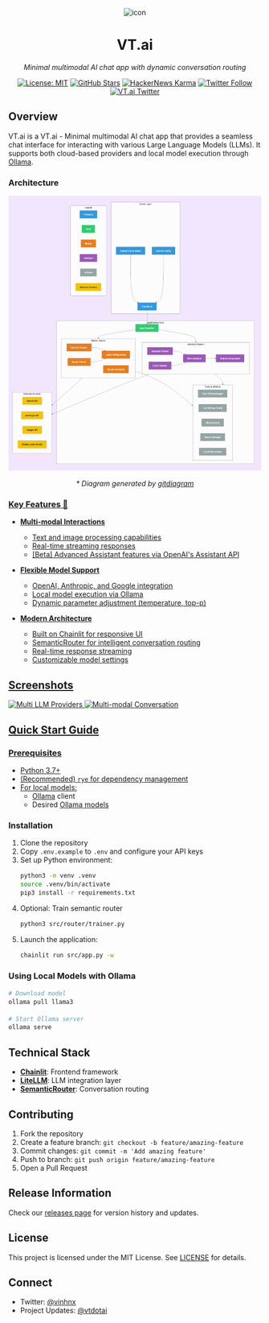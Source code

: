 <p align="center">
  <img src="./public/logo_dark.png" height="200" alt="icon" />
</p>

<h1 align="center">VT.ai</h1>

<p align="center">
  <em>Minimal multimodal AI chat app with dynamic conversation routing</em>
</p>

<p align="center">
  <a href="https://opensource.org/licenses/MIT"><img src="https://img.shields.io/badge/License-MIT-yellow.svg" alt="License: MIT"></a>
  <a href="https://github.com/vinhnx"><img src="https://img.shields.io/github/stars/vinhnx?style=social" alt="GitHub Stars"></a>
  <a href="https://news.ycombinator.com/user?id=vinhnx"><img src="https://img.shields.io/hackernews/user-karma/vinhnx?style=social" alt="HackerNews Karma"></a>
  <a href="https://twitter.com/vinhnx"><img src="https://img.shields.io/twitter/follow/vinhnx?style=social" alt="Twitter Follow"></a>
  <a href="https://twitter.com/vtdotai"><img src="https://img.shields.io/twitter/follow/vtdotai?style=social" alt="VT.ai Twitter"></a>
</p>

## Overview

VT.ai is a VT.ai - Minimal multimodal AI chat app that provides a seamless chat interface for interacting with various Large Language Models (LLMs). It supports both cloud-based providers and local model execution through [Ollama](https://github.com/ollama/ollama).

### Architecture

<p align="center">
  <img src="./public/vtai_diagram.png" width=800 alt="diagram" />
</p>

<p align="center">
  <em>* Diagram generated by <a href="https://github.com/ahmedkhaleel2004/gitdiagram">gitdiagram</em>
</p>

### Key Features 🚀

- **Multi-modal Interactions**
  - Text and image processing capabilities
  - Real-time streaming responses
  - [Beta] Advanced Assistant features via OpenAI's Assistant API

- **Flexible Model Support**
  - OpenAI, Anthropic, and Google integration
  - Local model execution via Ollama
  - Dynamic parameter adjustment (temperature, top-p)

- **Modern Architecture**
  - Built on Chainlit for responsive UI
  - SemanticRouter for intelligent conversation routing
  - Real-time response streaming
  - Customizable model settings

## Screenshots

![Multi LLM Providers](./src/resources/screenshot/1.jpg)
![Multi-modal Conversation](./src/resources/screenshot/2.jpg)

## Quick Start Guide

### Prerequisites

- Python 3.7+
- (Recommended) `rye` for dependency management
- For local models:
  - [Ollama](https://ollama.com/download) client
  - Desired [Ollama models](https://ollama.com/library)

### Installation

1. Clone the repository
2. Copy `.env.example` to `.env` and configure your API keys
3. Set up Python environment:
   ```bash
   python3 -m venv .venv
   source .venv/bin/activate
   pip3 install -r requirements.txt
   ```
4. Optional: Train semantic router
   ```bash
   python3 src/router/trainer.py
   ```
5. Launch the application:
   ```bash
   chainlit run src/app.py -w
   ```

### Using Local Models with Ollama

```bash
# Download model
ollama pull llama3

# Start Ollama server
ollama serve
```

## Technical Stack

- **[Chainlit](https://github.com/Chainlit/chainlit)**: Frontend framework
- **[LiteLLM](https://github.com/BerriAI/litellm)**: LLM integration layer
- **[SemanticRouter](https://github.com/aurelio-labs/semantic-router)**: Conversation routing

## Contributing

1. Fork the repository
2. Create a feature branch: `git checkout -b feature/amazing-feature`
3. Commit changes: `git commit -m 'Add amazing feature'`
4. Push to branch: `git push origin feature/amazing-feature`
5. Open a Pull Request

## Release Information

Check our [releases page](https://github.com/vinhnx/VT.ai/releases) for version history and updates.

## License

This project is licensed under the MIT License. See [LICENSE](LICENSE) for details.

## Connect

- Twitter: [@vinhnx](https://twitter.com/vinhnx)
- Project Updates: [@vtdotai](https://twitter.com/vtdotai)
